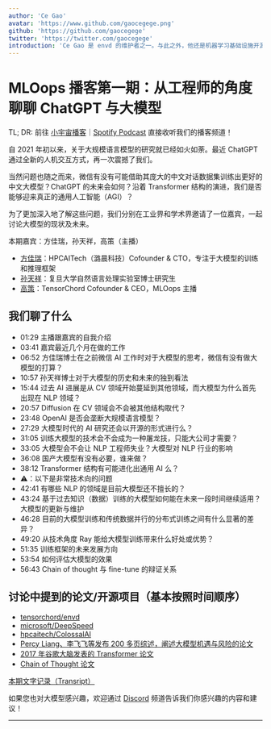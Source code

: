 ```yaml
---
author: 'Ce Gao'
avatar: 'https://www.github.com/gaocegege.png'
github: 'https://github.com/gaocegege'
twitter: 'https://twitter.com/gaocegege'
introduction: 'Ce Gao 是 envd 的维护者之一。与此之外，他还是机器学习基础设施开源项目 Kubeflow 的 Co-chair。他主要关注机器学习的模型训练、自动机器学习等领域。'
---
```


# MLOops 播客第一期：从工程师的角度聊聊 ChatGPT 与大模型

TL; DR: 前往 [小宇宙播客](https://www.xiaoyuzhoufm.com/episode/63c7db546bcfd9410258029f)｜[Spotify Podcast](https://open.spotify.com/show/5NXSq9Kl344IZ51KGUDLgP) 直接收听我们的播客频道！

自 2021 年初以来，关于大规模语言模型的研究就已经如火如荼。最近 ChatGPT 通过全新的人机交互方式，再一次震撼了我们。

当然问题也随之而来，微信有没有可能借助其庞大的中文对话数据集训练出更好的中文大模型？ChatGPT 的未来会如何？沿着 Transformer 结构的演进，我们是否能够迎来真正的通用人工智能（AGI）？

为了更加深入地了解这些问题，我们分别在工业界和学术界邀请了一位嘉宾，一起讨论大模型的现状及未来。

本期嘉宾：方佳瑞，孙天祥，高策（主播）

- [方佳瑞](https://github.com/feifeibear)：HPCAITech（潞晨科技）Cofounder & CTO，专注于大模型的训练和推理框架
- [孙天祥](https://txsun1997.github.io/)：复旦大学自然语言处理实验室博士研究生
- [高策](https://gaocegege.com/)：TensorChord Cofounder & CEO，MLOops 主播

## 我们聊了什么

- 01:29 主播跟嘉宾的自我介绍
- 03:41 嘉宾最近几个月在做的工作
- 06:52 方佳瑞博士在之前微信 AI 工作时对于大模型的思考，微信有没有做大模型的打算？
- 10:57 孙天祥博士对于大模型的历史和未来的独到看法
- 15:44 过去 AI 进展是从 CV 领域开始蔓延到其他领域，而大模型为什么首先出现在 NLP 领域？
- 20:57 Diffusion 在 CV 领域会不会被其他结构取代？
- 23:48 OpenAI 是否会垄断大规模语言模型？
- 27:29 大模型时代的 AI 研究还会以开源的形式进行么？
- 31:05 训练大模型的技术会不会成为一种屠龙技，只能大公司才需要？
- 33:05 大模型会不会让 NLP 工程师失业？大模型对 NLP 行业的影响
- 36:08 国产大模型有没有必要，谁来做？
- 38:12 Transformer 结构有可能进化出通用 AI 么？
- ⚠️：以下是非常技术向的问题
- 42:41 有哪些 NLP 的领域是目前大模型还不擅长的？
- 43:24 基于过去知识（数据）训练的大模型如何能在未来一段时间继续适用？大模型的更新与维护
- 46:28 目前的大模型训练和传统数据并行的分布式训练之间有什么显著的差异？
- 49:20 从技术角度 Ray 能给大模型训练带来什么好处或优势？
- 51:35 训练框架的未来发展方向
- 53:54 如何评估大模型的效果
- 56:43 Chain of thought 与 fine-tune 的辩证关系

## 讨论中提到的论文/开源项目（基本按照时间顺序）

- [tensorchord/envd](https://github.com/tensorchord/envd)
- [microsoft/DeepSpeed](https://github.com/microsoft/DeepSpeed)
- [hpcaitech/ColossalAI](https://github.com/hpcaitech/ColossalAI)
- [Percy Liang、李飞飞等发布 200 多页综述，阐述大模型机遇与风险的论文](https://arxiv.org/abs/2108.07258)
- [2017 年谷歌大脑发表的 Transformer 论文](https://arxiv.org/abs/1706.03762)
- [Chain of Thought 论文](https://arxiv.org/abs/2201.11903)

[本期文字记录（Transript）](https://tensorchord.feishu.cn/docx/PK0zd58qaoI9DZxEjOGchxAynie)

如果您也对大模型感兴趣，欢迎通过 [Discord](https://discord.gg/DUUMAXqxv5) 频道告诉我们你感兴趣的内容和建议！

---

<Author />